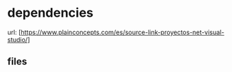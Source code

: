 # dependencies

url: [https://www.plainconcepts.com/es/source-link-proyectos-net-visual-studio/]

## files
